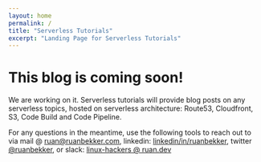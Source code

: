 ```yaml
---
layout: home
permalink: /
title: "Serverless Tutorials"
excerpt: "Landing Page for Serverless Tutorials"
---
```

# This blog is coming soon!

We are working on it. Serverless tutorials will provide blog posts on any serverless topics, hosted on serverless architecture: Route53, Cloudfront, S3, Code Build and Code Pipeline. 

For any questions in the meantime, use the following tools to reach out to via mail @ [ruan@ruanbekker.com](mailto:ruan@ruanbekker.com), linkedin: [linkedin/in/ruanbekker](https://www.linkedin.com/in/ruanbekker/), twitter [ @ruanbekker](https://twitter.com/ruanbekker), or slack: [linux-hackers @ ruan.dev](https://slack.ruan.dev/)
